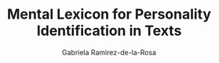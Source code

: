 ---
paperId: 1
author: Gabriela Ramirez-de-la-Rosa
publicationauthor: Ramirez-de-la-Rosa, G.
title: Mental Lexicon for Personality Identification in Texts
pdf: Poster_Ramirez-De-La-Rosa_Gabriela.pdf
poster: --
alt: --
type: Poster
topic: Neuro Linguistic Programming
link: https://research.latinxinai.org/papers/neurips/2019/pdf/Poster_Ramirez-De-La-Rosa_Gabriela.pdf
conference: neurips
year: 2019
tags: neurips-2019
location: Vancouver, Canada
---